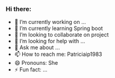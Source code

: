 ### Hi there: 

- 🔭 I’m currently working on ...
- 🌱 I’m currently learning Spring boot 
- 👯 I’m looking to collaborate on project
- 🤔 I’m looking for help with ...
- 💬 Ask me about ...
- 📫 How to reach me: Patriciaip1983
- 😄 Pronouns: She
- ⚡ Fun fact: ...
